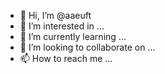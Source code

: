 - 👋 Hi, I’m @aaeuft
- 👀 I’m interested in ...
- 🌱 I’m currently learning ...
- 💞️ I’m looking to collaborate on ...
- 📫 How to reach me ...

<!---
aaeuft/aaeuft is a ✨ special ✨ repository because its `README.md` (this file) appears on your GitHub profile.
You can click the Preview link to take a look at your changes.
--->
